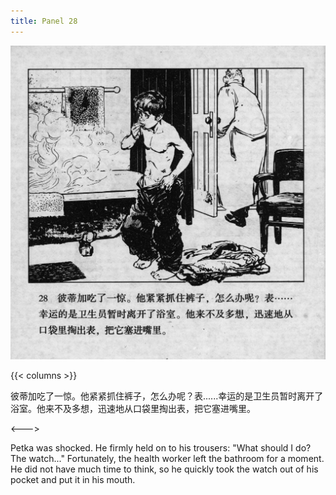 ```yaml
---
title: Panel 28
---
```


 ![biao page](./../../../images/biao/seifert0726_biao_0032_028.jpg)

{{< columns >}}



彼蒂加吃了一惊。他紧紧抓住裤子，怎么办呢？表......幸运的是卫生员暂时离开了浴室。他来不及多想，迅速地从口袋里掏出表，把它塞进嘴里。

<--->


Petka was shocked. He firmly held on to his trousers: "What should I do? The watch..." Fortunately, the health worker left the bathroom for a moment. He did not have much time to think, so he quickly took the watch out of his pocket and put it in his mouth.
